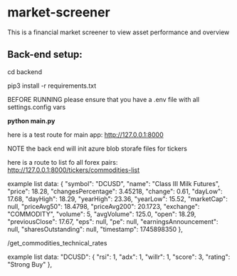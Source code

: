 # market-screener
This is a financial market screener to view asset performance and overview 

## Back-end setup:

cd backend 

pip3 install -r requirements.txt

BEFORE RUNNING
please ensure that you have a .env file with all settings.config vars

**python main.py**

here is a test route for main app:
http://127.0.0.1:8000

NOTE the back end will init azure blob storafe files for tickers

here is a route to list fo all forex pairs:
http://127.0.0.1:8000/tickers/commodities-list

example list data:
{
    "symbol": "DCUSD",
    "name": "Class III Milk Futures",
    "price": 18.28,
    "changesPercentage": 3.45218,
    "change": 0.61,
    "dayLow": 17.68,
    "dayHigh": 18.29,
    "yearHigh": 23.36,
    "yearLow": 15.52,
    "marketCap": null,
    "priceAvg50": 18.4798,
    "priceAvg200": 20.1723,
    "exchange": "COMMODITY",
    "volume": 5,
    "avgVolume": 125.0,
    "open": 18.29,
    "previousClose": 17.67,
    "eps": null,
    "pe": null,
    "earningsAnnouncement": null,
    "sharesOutstanding": null,
    "timestamp": 1745898350
},

/get_commodities_technical_rates

example list data:
"DCUSD": {
        "rsi": 1,
        "adx": 1,
        "willr": 1,
        "score": 3,
        "rating": "Strong Buy"
    },
